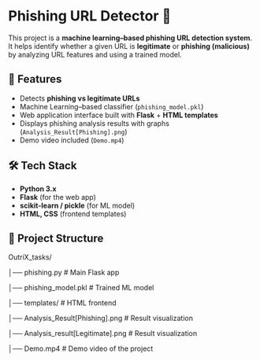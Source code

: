 # Phishing URL Detector 🔐

This project is a **machine learning–based phishing URL detection system**. It helps identify whether a given URL is **legitimate** or **phishing (malicious)** by analyzing URL features and using a trained model.

## 🚀 Features
- Detects **phishing vs legitimate URLs**
- Machine Learning–based classifier (`phishing_model.pkl`)
- Web application interface built with **Flask** + **HTML templates**
- Displays phishing analysis results with graphs (`Analysis_Result[Phishing].png`)
- Demo video included (`Demo.mp4`)

## 🛠️ Tech Stack
- **Python 3.x**
- **Flask** (for the web app)
- **scikit-learn / pickle** (for ML model)
- **HTML, CSS** (frontend templates)

## 📂 Project Structure

OutriX_tasks/

│── phishing.py # Main Flask app

│── phishing_model.pkl # Trained ML model

│── templates/ # HTML frontend

│── Analysis_Result[Phishing].png # Result visualization

│── Analysis_result[Legitimate].png # Result visualization

│── Demo.mp4 # Demo video of the project
